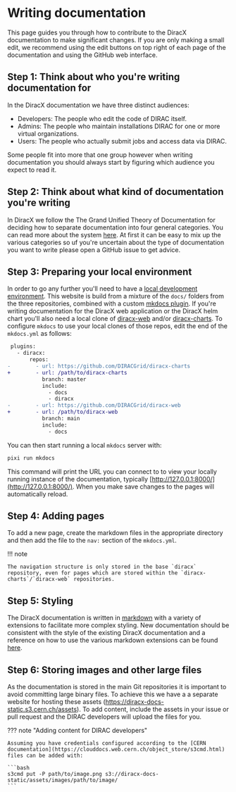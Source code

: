 # Writing documentation

This page guides you through how to contribute to the DiracX documentation to make significant changes.
If you are only making a small edit, we recommend using the edit buttons on top right of each page of the documentation and using the GitHub web interface.

## Step 1: Think about who you're writing documentation for

In the DiracX documentation we have three distinct audiences:

- Developers: The people who edit the code of DIRAC itself.
- Admins: The people who maintain installations DIRAC for one or more virtual organizations.
- Users: The people who actually submit jobs and access data via DIRAC.

Some people fit into more that one group however when writing documentation you should always start by figuring which audience you expect to read it.

## Step 2: Think about what kind of documentation you're writing

In DiracX we follow the The Grand Unified Theory of Documentation for deciding how to separate documentation into four general categories.
You can read more about the system [here](https://docs.divio.com/documentation-system/).
At first it can be easy to mix up the various categories so uf you're uncertain about the type of documentation you want to write please open a GitHub issue to get advice.

## Step 3: Preparing your local environment

In order to go any further you'll need to have a [local development environment](../tutorials/getting-started.md).
This website is build from a mixture of the `docs/` folders from the three repositories, combined with a custom [mkdocs plugin](https://github.com/DIRACGrid/mkdocs-diracx-plugin).
If you're writing documentation for the DiracX web application or the DiracX helm chart you'll also need a local clone of [diracx-web](https://github.com/DIRACGrid/diracx-web) and/or [diracx-charts](https://github.com/DIRACGrid/diracx-charts).
To configure `mkdocs` to use your local clones of those repos, edit the end of the `mkdocs.yml` as follows:

```diff title="<code>mkdocs.yml</code>"
 plugins:
   - diracx:
       repos:
-        - url: https://github.com/DIRACGrid/diracx-charts
+        - url: /path/to/diracx-charts
           branch: master
           include:
             - docs
             - diracx
-        - url: https://github.com/DIRACGrid/diracx-web
+        - url: /path/to/diracx-web
           branch: main
           include:
             - docs
```

You can then start running a local `mkdocs` server with:

```bash
pixi run mkdocs
```

This command will print the URL you can connect to to view your locally running instance of the documentation, typically [http://127.0.0.1:8000/](http://127.0.0.1:8000/).
When you make save changes to the pages will automatically reload.

## Step 4: Adding pages

To add a new page, create the markdown files in the appropriate directory and then add the file to the `nav:` section of the `mkdocs.yml`.

!!! note

    The navigation structure is only stored in the base `diracx` repository, even for pages which are stored within the `diracx-charts`/`diracx-web` repositories.

## Step 5: Styling

The DiracX documentation is written in [markdown](https://daringfireball.net/projects/markdown/basics) with a variety of extensions to facilitate more complex styling.
New documentation should be consistent with the style of the existing DiracX documentation and a reference on how to use the various markdown extensions can be found [here](https://squidfunk.github.io/mkdocs-material/reference/).

## Step 6: Storing images and other large files

As the documentation is stored in the main Git repositories it is important to avoid committing large binary files.
To achieve this we have a a separate website for hosting these assets (https://diracx-docs-static.s3.cern.ch/assets).
To add content, include the assets in your issue or pull request and the DIRAC developers will upload the files for you.

??? note "Adding content for DIRAC developers"

    Assuming you have credentials configured according to the [CERN documentation](https://clouddocs.web.cern.ch/object_store/s3cmd.html) files can be added with:

    ```bash
    s3cmd put -P path/to/image.png s3://diracx-docs-static/assets/images/path/to/image/
    ```
